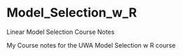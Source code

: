 # Model_Selection_w_R
Linear Model Selection Course Notes

My Course notes for the UWA Model Selection w R course

